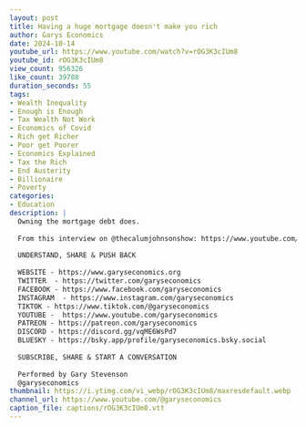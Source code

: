 ```yaml
---
layout: post
title: Having a huge mortgage doesn't make you rich
author: Garys Economics
date: 2024-10-14
youtube_url: https://www.youtube.com/watch?v=rOG3K3cIUm8
youtube_id: rOG3K3cIUm8
view_count: 956326
like_count: 39788
duration_seconds: 55
tags:
- Wealth Inequality
- Enough is Enough
- Tax Wealth Not Work
- Economics of Covid
- Rich get Richer
- Poor get Poorer
- Economics Explained
- Tax the Rich
- End Austerity
- Billionaire
- Poverty
categories:
- Education
description: |
  Owning the mortgage debt does. 
  
  From this interview on @thecalumjohnsonshow: https://www.youtube.com/watch?v=5l-6rvXCiQU&ab_channel=TheCalumJohnsonShow 
  
  UNDERSTAND, SHARE & PUSH BACK
  
  WEBSITE - https://www.garyseconomics.org
  TWITTER  - https://twitter.com/garyseconomics
  FACEBOOK - https://www.facebook.com/garyseconomics
  INSTAGRAM  - https://www.instagram.com/garyseconomics
  TIKTOK - https://www.tiktok.com/@garyseconomics
  YOUTUBE -  https://www.youtube.com/garyseconomics
  PATREON - https://patreon.com/garyseconomics
  DISCORD - https://discord.gg/vqME6WsPd7
  BLUESKY - https://bsky.app/profile/garyseconomics.bsky.social
  
  SUBSCRIBE, SHARE & START A CONVERSATION
  
  Performed by Gary Stevenson
  @garyseconomics
thumbnail: https://i.ytimg.com/vi_webp/rOG3K3cIUm8/maxresdefault.webp
channel_url: https://www.youtube.com/@garyseconomics
caption_file: captions/rOG3K3cIUm8.vtt
---
```

